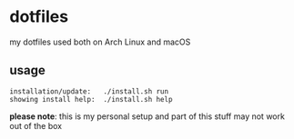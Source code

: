 dotfiles
========
my dotfiles used both on Arch Linux and macOS

usage
-----

```
installation/update:   ./install.sh run
showing install help:  ./install.sh help
```

**please note**: this is my personal setup and part of this stuff may not work out of the box
